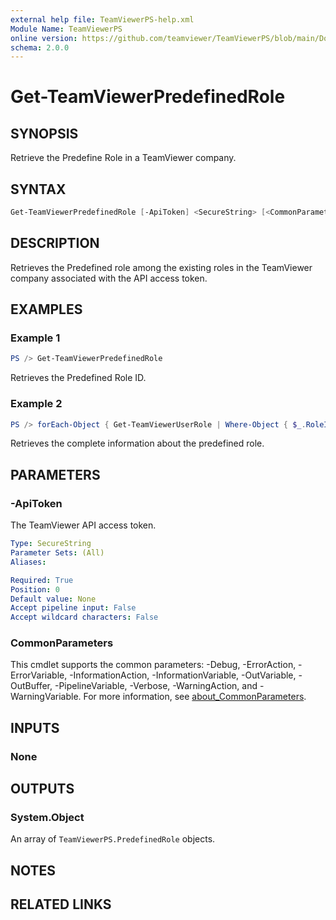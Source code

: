 ```yaml
---
external help file: TeamViewerPS-help.xml
Module Name: TeamViewerPS
online version: https://github.com/teamviewer/TeamViewerPS/blob/main/Docs/Help/Get-TeamViewerPredefinedRole.md
schema: 2.0.0
---
```


# Get-TeamViewerPredefinedRole

## SYNOPSIS

Retrieve the Predefine Role in a TeamViewer company.

## SYNTAX

```powershell
Get-TeamViewerPredefinedRole [-ApiToken] <SecureString> [<CommonParameters>]
```

## DESCRIPTION

Retrieves the Predefined role among the existing roles in the TeamViewer company associated with the API access token.

## EXAMPLES

### Example 1

```powershell
PS /> Get-TeamViewerPredefinedRole
```

Retrieves the Predefined Role ID.

### Example 2

```powershell
PS /> forEach-Object { Get-TeamViewerUserRole | Where-Object { $_.RoleID -eq (Get-TeamViewerPredefinedRole).PredefinedRoleID } }
```

Retrieves the complete information about the predefined role.

## PARAMETERS

### -ApiToken

The TeamViewer API access token.

```yaml
Type: SecureString
Parameter Sets: (All)
Aliases:

Required: True
Position: 0
Default value: None
Accept pipeline input: False
Accept wildcard characters: False
```

### CommonParameters

This cmdlet supports the common parameters: -Debug, -ErrorAction, -ErrorVariable, -InformationAction, -InformationVariable, -OutVariable, -OutBuffer, -PipelineVariable, -Verbose, -WarningAction, and -WarningVariable. For more information, see [about_CommonParameters](http://go.microsoft.com/fwlink/?LinkID=113216).

## INPUTS

### None

## OUTPUTS

### System.Object

An array of `TeamViewerPS.PredefinedRole` objects.

## NOTES

## RELATED LINKS
